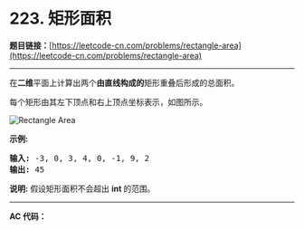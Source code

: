 # 223. 矩形面积

**题目链接：**[https://leetcode-cn.com/problems/rectangle-area](https://leetcode-cn.com/problems/rectangle-area)

---

<div class="content__1Y2H">
 <div class="notranslate">
  <p>在<strong>二维</strong>平面上计算出两个<strong>由直线构成的</strong>矩形重叠后形成的总面积。</p> 
  <p>每个矩形由其左下顶点和右上顶点坐标表示，如图所示。</p> 
  <p><img src="/aliyun-lc-upload/uploads/2018/10/22/rectangle_area.png" alt="Rectangle Area"></p> 
  <p><strong>示例:</strong></p> 
  <pre class="language-text"><strong>输入:</strong> -3, 0, 3, 4, 0, -1, 9, 2
<strong>输出:</strong> 45</pre> 
  <p><strong>说明:</strong> 假设矩形面积不会超出&nbsp;<strong>int&nbsp;</strong>的范围。</p> 
 </div>
</div>

---

**AC 代码：**

```java

```